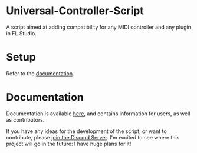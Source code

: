 # Universal-Controller-Script
A script aimed at adding compatibility for any MIDI controller and any plugin in
FL Studio.

# Setup

Refer to the [documentation](docs/setup.md).

# Documentation

Documentation is available [here](docs/README.md), and contains information for
users, as well as contributors.

If you have any ideas for the development of the script, or want to contribute, 
please [join the Discord Server](https://discord.gg/6vpfJUF). I'm excited 
to see where this project will go in the future: I have huge plans for it!
